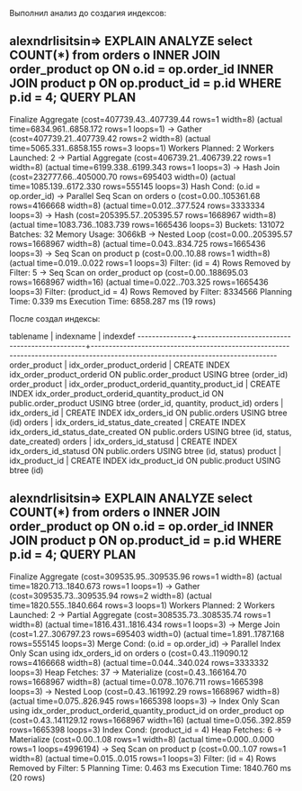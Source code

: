 Выполнил анализ до создагия индексов:

alexndrlisitsin=> EXPLAIN ANALYZE select COUNT(*) from orders o INNER JOIN order_product op ON o.id = op.order_id INNER JOIN product p ON op.product_id = p.id WHERE p.id = 4;
                                                                            QUERY PLAN
------------------------------------------------------------------------------------------------------------------------------------------------------------------
 Finalize Aggregate  (cost=407739.43..407739.44 rows=1 width=8) (actual time=6834.961..6858.172 rows=1 loops=1)
   ->  Gather  (cost=407739.21..407739.42 rows=2 width=8) (actual time=5065.331..6858.155 rows=3 loops=1)
         Workers Planned: 2
         Workers Launched: 2
         ->  Partial Aggregate  (cost=406739.21..406739.22 rows=1 width=8) (actual time=6199.338..6199.343 rows=1 loops=3)
               ->  Hash Join  (cost=232777.66..405000.70 rows=695403 width=0) (actual time=1085.139..6172.330 rows=555145 loops=3)
                     Hash Cond: (o.id = op.order_id)
                     ->  Parallel Seq Scan on orders o  (cost=0.00..105361.68 rows=4166668 width=8) (actual time=0.012..377.524 rows=3333334 loops=3)
                     ->  Hash  (cost=205395.57..205395.57 rows=1668967 width=8) (actual time=1083.736..1083.739 rows=1665436 loops=3)
                           Buckets: 131072  Batches: 32  Memory Usage: 3066kB
                           ->  Nested Loop  (cost=0.00..205395.57 rows=1668967 width=8) (actual time=0.043..834.725 rows=1665436 loops=3)
                                 ->  Seq Scan on product p  (cost=0.00..10.88 rows=1 width=8) (actual time=0.019..0.022 rows=1 loops=3)
                                       Filter: (id = 4)
                                       Rows Removed by Filter: 5
                                 ->  Seq Scan on order_product op  (cost=0.00..188695.03 rows=1668967 width=16) (actual time=0.022..703.325 rows=1665436 loops=3)
                                       Filter: (product_id = 4)
                                       Rows Removed by Filter: 8334566
 Planning Time: 0.339 ms
 Execution Time: 6858.287 ms
(19 rows)


После создал индексы:

   tablename   |                   indexname                   |                                                            indexdef
---------------+-----------------------------------------------+---------------------------------------------------------------------------------------------------------------------------------
 order_product | idx_order_product_orderid                     | CREATE INDEX idx_order_product_orderid ON public.order_product USING btree (order_id)
 order_product | idx_order_product_orderid_quantity_product_id | CREATE INDEX idx_order_product_orderid_quantity_product_id ON public.order_product USING btree (order_id, quantity, product_id)
 orders        | idx_orders_id                                 | CREATE INDEX idx_orders_id ON public.orders USING btree (id)
 orders        | idx_orders_id_status_date_created             | CREATE INDEX idx_orders_id_status_date_created ON public.orders USING btree (id, status, date_created)
 orders        | idx_orders_id_statusd                         | CREATE INDEX idx_orders_id_statusd ON public.orders USING btree (id, status)
 product       | idx_product_id                                | CREATE INDEX idx_product_id ON public.product USING btree (id)


alexndrlisitsin=> EXPLAIN ANALYZE select COUNT(*) from orders o INNER JOIN order_product op ON o.id = op.order_id INNER JOIN product p ON op.product_id = p.id WHERE p.id = 4;
                                                                            QUERY PLAN
-----------------------------------------------------------------------------------------------------------------------------------------------------------------------------------------------------------------------------
Finalize Aggregate  (cost=309535.95..309535.96 rows=1 width=8) (actual time=1820.713..1840.673 rows=1 loops=1)
   ->  Gather  (cost=309535.73..309535.94 rows=2 width=8) (actual time=1820.555..1840.664 rows=3 loops=1)
         Workers Planned: 2
         Workers Launched: 2
         ->  Partial Aggregate  (cost=308535.73..308535.74 rows=1 width=8) (actual time=1816.431..1816.434 rows=1 loops=3)
               ->  Merge Join  (cost=1.27..306797.23 rows=695403 width=0) (actual time=1.891..1787.168 rows=555145 loops=3)
                     Merge Cond: (o.id = op.order_id)
                     ->  Parallel Index Only Scan using idx_orders_id on orders o  (cost=0.43..119090.12 rows=4166668 width=8) (actual time=0.044..340.024 rows=3333332 loops=3)
                           Heap Fetches: 37
                     ->  Materialize  (cost=0.43..166164.70 rows=1668967 width=8) (actual time=0.078..1076.711 rows=1665398 loops=3)
                           ->  Nested Loop  (cost=0.43..161992.29 rows=1668967 width=8) (actual time=0.075..826.945 rows=1665398 loops=3)
                                 ->  Index Only Scan using idx_order_product_orderid_quantity_product_id on order_product op  (cost=0.43..141129.12 rows=1668967 width=16) (actual time=0.056..392.859 
rows=1665398 loops=3)
                                       Index Cond: (product_id = 4)
                                       Heap Fetches: 6
                                 ->  Materialize  (cost=0.00..1.08 rows=1 width=8) (actual time=0.000..0.000 rows=1 loops=4996194)
                                       ->  Seq Scan on product p  (cost=0.00..1.07 rows=1 width=8) (actual time=0.015..0.015 rows=1 loops=3)
                                             Filter: (id = 4)
                                             Rows Removed by Filter: 5
 Planning Time: 0.463 ms
 Execution Time: 1840.760 ms
(20 rows)

